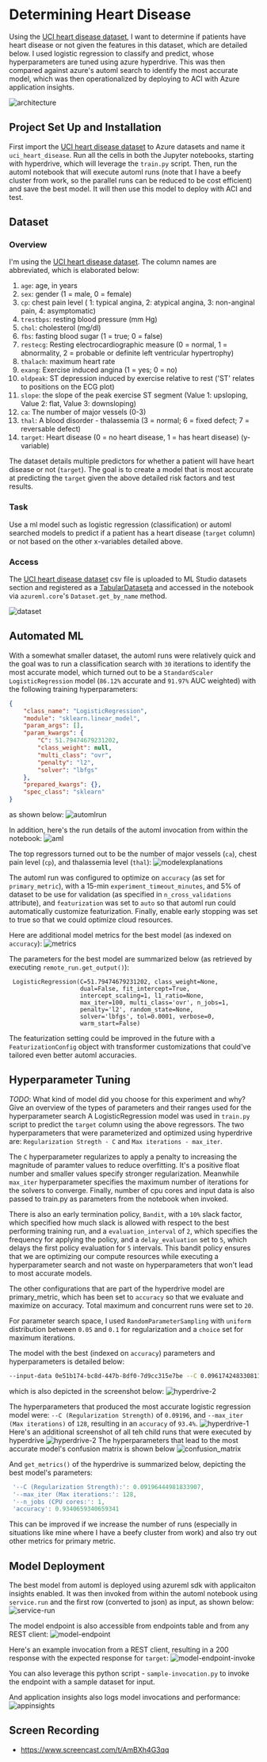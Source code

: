 # Determining Heart Disease

Using the [UCI heart disease dataset](https://archive.ics.uci.edu/ml/datasets/heart+Disease), I want to determine if patients have heart disease or not given the features in this dataset, which are detailed below. I used logistic regression to classify and predict, whose hyperparameters are tuned using azure hyperdrive. This was then compared against azure's automl search to identify the most accurate model, which was then operationalized by deploying to ACI with Azure application insights.

![architecture](images/1.png)


## Project Set Up and Installation
First import the [UCI heart disease dataset](https://archive.ics.uci.edu/ml/datasets/heart+Disease) to Azure datasets and name it `uci_heart_disease`. Run all the cells in both the Jupyter notebooks, starting with hyperdrive, which will leverage the `train.py` script. Then, run the automl notebook that will execute automl runs (note that I have a beefy cluster from work, so the parallel runs can be reduced to be cost efficient) and save the best model. It will then use this model to deploy with ACI and test. 

## Dataset

### Overview
I'm using the [UCI heart disease dataset](https://archive.ics.uci.edu/ml/datasets/heart+Disease). The column names are abbreviated, which is elaborated below:
1. `age`: age, in years
1. `sex`: gender (1 = male, 0 = female)
1. `cp`: chest pain level ( 1: typical angina, 2: atypical angina, 3: non-anginal pain, 4: asymptomatic)
1. `trestbps`: resting blood pressure (mm Hg)
1. `chol`: cholesterol (mg/dl)
1. `fbs`: fasting blood sugar (1 = true; 0 = false)
1. `restecg`: Resting electrocardiographic measure (0 = normal, 1 = abnormality, 2 = probable or definite left ventricular hypertrophy)
1. `thalach`: maximum heart rate
1. `exang`: Exercise induced angina (1 = yes; 0 = no)
1. `oldpeak`: ST depression induced by exercise relative to rest ('ST' relates to positions on the ECG plot)
1. `slope`: the slope of the peak exercise ST segment (Value 1: upsloping, Value 2: flat, Value 3: downsloping)
1. `ca`: The number of major vessels (0-3)
1. `thal`: A blood disorder - thalassemia (3 = normal; 6 = fixed defect; 7 = reversable defect)
1. `target`: Heart disease (0 = no heart disease, 1 = has heart disease) (y-variable)

The dataset details multiple predictors for whether a patient will have heart disease or not (`target`). The goal is to create a model that is most accurate at predicting the `target` given the above detailed risk factors and test results. 

### Task
Use a ml model such as logistic regression (classification) or automl searched models to predict if a patient has a heart disease (`target` column) or not based on the other x-variables detailed above.  

### Access
The [UCI heart disease dataset](https://archive.ics.uci.edu/ml/datasets/heart+Disease) csv file is uploaded to ML Studio datasets section and registered as a [TabularDataseta](https://docs.microsoft.com/en-us/python/api/azureml-core/azureml.data.tabulardataset?view=azure-ml-py) and accessed in the notebook via `azureml.core`'s `Dataset.get_by_name` method. 

![dataset](images/2.png)


## Automated ML
With a somewhat smaller dataset, the automl runs were relatively quick and the goal was to run a classification search with `30` iterations to identify the most accurate model, which turned out to be a `StandardScaler LogisticRegression` model (`86.12%` accurate and `91.97%` AUC weighted) with the following training hyperparameters:
```json
{
    "class_name": "LogisticRegression",
    "module": "sklearn.linear_model",
    "param_args": [],
    "param_kwargs": {
        "C": 51.79474679231202,
        "class_weight": null,
        "multi_class": "ovr",
        "penalty": "l2",
        "solver": "lbfgs"
    },
    "prepared_kwargs": {},
    "spec_class": "sklearn"
}
```
as shown below:
![automlrun](images/4.png)

In addition, here's the run details of the automl invocation from within the notebook:
![aml](images/automl-run.png)

The top regressors turned out to be the number of major vessels (`ca`), chest pain level (`cp`), and thalassemia level (`thal`):
![modelexplanations](images/3.png)

The automl run was configured to optimize on `accuracy` (as set for `primary_metric`), with a 15-min `experiment_timeout_minutes`, and 5% of dataset to be use for validation (as specified in `n_cross_validations` attribute), and `featurization` was set to `auto` so that automl run could automatically customize featurization. Finally, enable early stopping was set to true so that we could optimize cloud resources.

Here are additional model metrics for the best model (as indexed on `accuracy`):
![metrics](images/automl-metrics.png)

The parameters for the best model are summarized below (as retrieved by executing `remote_run.get_output()`):
```
 LogisticRegression(C=51.79474679231202, class_weight=None,
                    dual=False, fit_intercept=True,
                    intercept_scaling=1, l1_ratio=None,
                    max_iter=100, multi_class='ovr', n_jobs=1,
                    penalty='l2', random_state=None,
                    solver='lbfgs', tol=0.0001, verbose=0,
                    warm_start=False)
```

The featurization setting could be improved in the future with a `FeaturizationConfig` object with transformer customizations that could've tailored even better automl accuracies. 


## Hyperparameter Tuning
*TODO*: What kind of model did you choose for this experiment and why? Give an overview of the types of parameters and their ranges used for the hyperparameter search
A LogisticRegression model was used in `train.py` script to predict the `target` column using the above regressors. The two hyperparameters that were parameterized and optimized using hyperdrive are: `Regularization Stregth - C` and `Max iterations - max_iter`. 

The `C` hyperparameter regularizes to apply a penalty to increasing the magnitude of paramter values to reduce overfitting. It's a positive float number and smaller values specify stronger regularization. Meanwhile `max_iter` hyperparameter specifies the maximum number of iterations for the solvers to converge. Finally, number of cpu cores and input data is also passed to train.py as parameters from the notebook when invoked. 

There is also an early termination policy, `Bandit`, with a `10%` slack factor, which specified how much slack is allowed with respect to the best performing training run, and a `evaluation_interval` of `2`, which specifies the frequency for applying the policy, and a `delay_evaluation` set to `5`, which delays the first policy evaluation for `5` intervals. This bandit policy ensures that we are optimizing our compute resources while executing a hyperparameter search and not waste on hyperparameters that won't lead to most accurate models. 

The other configurations that are part of the hyperdrive model are primary_metric, which has been set to `accuracy` so that we evaluate and maximize on accuracy. Total maximum and concurrent runs were set to `20`. 

For parameter search space, I used `RandomParameterSampling` with `uniform` distribution between `0.05` and `0.1` for regularization and a `choice` set for maximum iterations. 

The model with the best (indexed on `accuracy`) parameters and hyperparameters is detailed below:
```bash
--input-data 0e51b174-bc8d-447b-8df0-7d9cc315e7be --C 0.09617424833081163 --max_iter 128
```

which is also depicted in the screenshot below:
![hyperdrive-2](images/hyperdrive.png)

The hyperparameters that produced the most accurate logistic regression model were: `--C (Regularization Strength)` of `0.09196`, and `--max_iter (Max iterations)` of `128`, resulting in an `accuracy` of `93.4%`. 
![hyperdrive-1](images/5.png)
Here's an additional screenshot of all teh child runs that were executed by hyperdrive
![hyperdrive-2](images/6.png)
The hyperparameters that lead to the most accurate model's confusion matrix is shown below
![confusion_matrix](images/7.png)

And `get_metrics()` of the hyperdrive is summarized below, depicting the best model's parameters:

```javascript
 '--C (Regularization Strength):': 0.09196444981833907,
 '--max_iter (Max iterations:': 128,
 '--n_jobs (CPU cores:': 1,
 'accuracy': 0.9340659340659341 
```

This can be improved if we increase the number of runs (especially in situations like mine where I have a beefy cluster from work) and also try out other metrics for primary metric.

## Model Deployment
The best model from automl is deployed using azureml sdk with applicaiton insights enabled. It was then invoked from within the automl notebook using `service.run` and the first row (converted to json) as input, as shown below:
![service-run](images/8.png)

The model endpoint is also accessible from endpoints table and from any REST client:
![model-endpoint](images/9.png)

Here's an example invocation from a REST client, resulting in a 200 response with the expected response for `target`:
![model-endpoint-invoke](images/10.png)

You can also leverage this python script - `sample-invocation.py` to invoke the endpoint with a sample dataset for input. 

And application insights also logs model invocations and performance:
![appinsights](images/11.png)

## Screen Recording
- https://www.screencast.com/t/AmBXh4G3qq